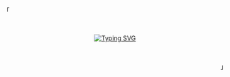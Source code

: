 <p align="left">「</p>
<br/>
<div align="center">

[![Typing SVG](https://readme-typing-svg.demolab.com?font=Manrope&duration=3000&pause=1000&color=87B7E8&center=true&vCenter=true&random=false&width=435&lines=Hi%2C+I+am+Aniket;I+don't+know+by+what;misfortune+you+landed+here+%3A++%2Fjk)](https://git.io/typing-svg)

</div>
<br/>
<p align="right">」</p>

